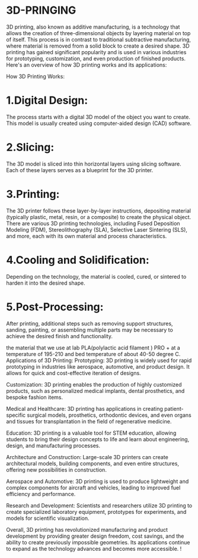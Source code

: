 # 3D-PRINGING


3D printing, also known as additive manufacturing, is a technology that allows the creation of three-dimensional objects by layering material on top of itself. This process is in contrast to traditional subtractive manufacturing, where material is removed from a solid block to create a desired shape. 3D printing has gained significant popularity and is used in various industries for prototyping, customization, and even production of finished products. Here's an overview of how 3D printing works and its applications:

How 3D Printing Works:
# 1.Digital Design:
The process starts with a digital 3D model of the object you want to create. This model is usually created using computer-aided design (CAD) software.

# 2.Slicing:
The 3D model is sliced into thin horizontal layers using slicing software. Each of these layers serves as a blueprint for the 3D printer.

# 3.Printing:
The 3D printer follows these layer-by-layer instructions, depositing material (typically plastic, metal, resin, or a composite) to create the physical object. There are various 3D printing technologies, including Fused Deposition Modeling (FDM), Stereolithography (SLA), Selective Laser Sintering (SLS), and more, each with its own material and process characteristics.

# 4.Cooling and Solidification:
Depending on the technology, the material is cooled, cured, or sintered to harden it into the desired shape.

 # 5.Post-Processing:
After printing, additional steps such as removing support structures, sanding, painting, or assembling multiple parts may be necessary to achieve the desired finish and functionality.

the material that we use at lab PLA(polylactic acid filament ) PRO + at a temperature of 195-210 and bed temperature of about 40-50 degree C.
Applications of 3D Printing:
Prototyping:
3D printing is widely used for rapid prototyping in industries like aerospace, automotive, and product design. It allows for quick and cost-effective iteration of designs.

 Customization:
3D printing enables the production of highly customized products, such as personalized medical implants, dental prosthetics, and bespoke fashion items.

Medical and Healthcare:
3D printing has applications in creating patient-specific surgical models, prosthetics, orthodontic devices, and even organs and tissues for transplantation in the field of regenerative medicine.

Education:
3D printing is a valuable tool for STEM education, allowing students to bring their design concepts to life and learn about engineering, design, and manufacturing processes.

Architecture and Construction:
Large-scale 3D printers can create architectural models, building components, and even entire structures, offering new possibilities in construction.

Aerospace and Automotive:
3D printing is used to produce lightweight and complex components for aircraft and vehicles, leading to improved fuel efficiency and performance.

Research and Development:
Scientists and researchers utilize 3D printing to create specialized laboratory equipment, prototypes for experiments, and models for scientific visualization.

Overall, 3D printing has revolutionized manufacturing and product development by providing greater design freedom, cost savings, and the ability to create previously impossible geometries. Its applications continue to expand as the technology advances and becomes more accessible. !
